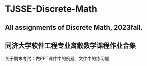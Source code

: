 # TJSSE-Discrete-Math
## All assignments of Discrete Math, 2023fall. 
## 同济大学软件工程专业离散数学课程作业合集


关于期末考试：做PPT课件中的例题、文件中的练习题
